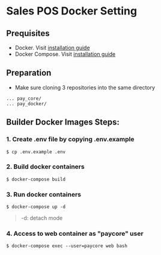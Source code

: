 # Sales POS Docker Setting

## Prequisites

- Docker. Visit [installation guide](https://www.docker.com/community-edition)
- Docker Compose. Visit [installation guide](https://docs.docker.com/compose/install/)


## Preparation

- Make sure cloning 3 repositories into the same directory

```
... pay_core/
... pay_docker/
```


## Builder Docker Images Steps:

### 1. Create .env file by copying .env.example

```
$ cp .env.example .env
```

### 2.  Build docker containers

```
$ docker-compose build
```

### 3. Run docker containers

```
$ docker-compose up -d
```

> -d: detach mode

### 4. Access to web container as "paycore" user

```
$ docker-compose exec --user=paycore web bash
```

